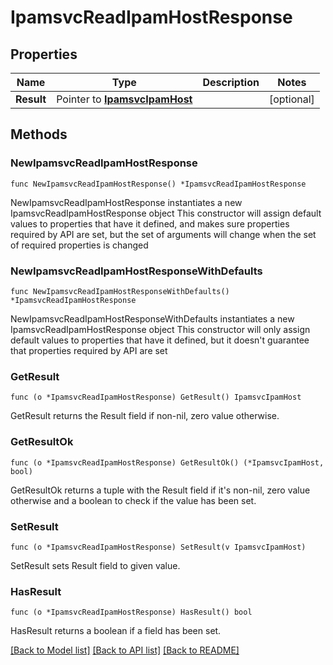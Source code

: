 # IpamsvcReadIpamHostResponse

## Properties

Name | Type | Description | Notes
------------ | ------------- | ------------- | -------------
**Result** | Pointer to [**IpamsvcIpamHost**](IpamsvcIpamHost.md) |  | [optional] 

## Methods

### NewIpamsvcReadIpamHostResponse

`func NewIpamsvcReadIpamHostResponse() *IpamsvcReadIpamHostResponse`

NewIpamsvcReadIpamHostResponse instantiates a new IpamsvcReadIpamHostResponse object
This constructor will assign default values to properties that have it defined,
and makes sure properties required by API are set, but the set of arguments
will change when the set of required properties is changed

### NewIpamsvcReadIpamHostResponseWithDefaults

`func NewIpamsvcReadIpamHostResponseWithDefaults() *IpamsvcReadIpamHostResponse`

NewIpamsvcReadIpamHostResponseWithDefaults instantiates a new IpamsvcReadIpamHostResponse object
This constructor will only assign default values to properties that have it defined,
but it doesn't guarantee that properties required by API are set

### GetResult

`func (o *IpamsvcReadIpamHostResponse) GetResult() IpamsvcIpamHost`

GetResult returns the Result field if non-nil, zero value otherwise.

### GetResultOk

`func (o *IpamsvcReadIpamHostResponse) GetResultOk() (*IpamsvcIpamHost, bool)`

GetResultOk returns a tuple with the Result field if it's non-nil, zero value otherwise
and a boolean to check if the value has been set.

### SetResult

`func (o *IpamsvcReadIpamHostResponse) SetResult(v IpamsvcIpamHost)`

SetResult sets Result field to given value.

### HasResult

`func (o *IpamsvcReadIpamHostResponse) HasResult() bool`

HasResult returns a boolean if a field has been set.


[[Back to Model list]](../README.md#documentation-for-models) [[Back to API list]](../README.md#documentation-for-api-endpoints) [[Back to README]](../README.md)


